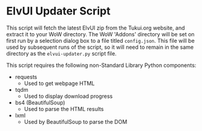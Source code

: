 # ElvUI Updater Script
This script will fetch the latest ElvUI zip from the Tukui.org website, and extract it to your WoW directory. 
The WoW 'Addons' directory will be set on first run by a selection dialog box to a file titled `config.json`. This file will be used by subsequent runs of the script, so it will need to remain in the same directory as the `elvui-updater.py` script file.

This script requires the following non-Standard Library Python components:

 - requests
 	- Used to get webpage HTML
 - tqdm
	- Used to display download progress
 - bs4 (BeautifulSoup)
	- Used to parse the HTML results
 - lxml
 	- Used by BeautifulSoup to parse the DOM
